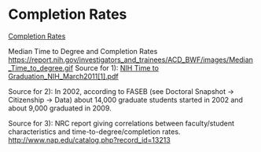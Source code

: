 # Completion Rates  

[Completion Rates](https://report.nih.gov/investigators_and_trainees/ACD_BWF/completion_rates.aspx)  


Median Time to Degree and Completion Rates
https://report.nih.gov/investigators_and_trainees/ACD_BWF/images/Median_Time_to_degree.gif
Source for 1): 
<a href="pdf/NIH_Time_to_Graduation_NIH_March2011[1].pdf" title="Postdoc plans">NIH Time to Graduation_NIH_March2011[1].pdf</a></p>
Source for 2): In 2002, according to FASEB (see Doctoral Snapshot -&gt; Citizenship -&gt; Data) about 14,000 graduate students started in 2002 and about 9,000 graduated in 2009.</p>
Source for 3): NRC report giving correlations between faculty/student characteristics and time-to-degree/completion rates. <a href="http://www.nap.edu/catalog.php?record_id=13213" title="Postdoc plans">http://www.nap.edu/catalog.php?record_id=13213